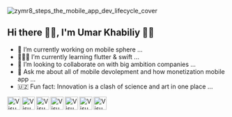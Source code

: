 ![zymr8_steps_the_mobile_app_dev_lifecycle_cover](https://user-images.githubusercontent.com/79736830/126167585-ae28ef65-f4aa-4209-a9de-a7bf278b784c.jpg)

## Hi there ✌🏻, I'm Umar Khabiliy 👋🏻

- 📱 I’m currently working on mobile sphere ...
- 🧑🏻‍💻 I’m currently learning flutter & swift ...
- 🏢 I’m looking to collaborate on with big ambition companies ...
- 💬 Ask me about all of mobile devolepment and how monetization mobile app ...
- 🇺🇿 Fun fact: Innovation is a clash of science and art in one place  ...
 
 <img align="left" alt="Visual Studio Code" width="30px" src="https://w7.pngwing.com/pngs/938/981/png-transparent-round-purple-logo-microsoft-visual-studio-visual-studio-code-computer-icons-team-foundation-server-studio-logo-purple-text-violet.png"/>
  <img align="left" alt="Visual Studio Code" width="30px" src="https://www.hannatronsen.com/static/Media/badges/flutter.png"/>
  <img align="left" alt="Visual Studio Code" width="30px" src="https://upload.wikimedia.org/wikipedia/commons/7/7e/Dart-logo.png"/>
 <img align="left" alt="Visual Studio Code" width="30px" src="https://miro.medium.com/max/1138/1*6-G_o5PZSzppyfdLTbFu-A.png"/>
 <img align="left" alt="Visual Studio Code" width="30px" src="https://www.marinedatascience.co/img/software/logo_python.png"/>
  <img align="left" alt="Visual Studio Code" width="30px" src="https://w7.pngwing.com/pngs/246/205/png-transparent-computer-icons-django-django-angle-text-logo.png"/>
   <img align="left" alt="Visual Studio Code" width="30px" src="https://oauth.net/images/code/c.png"/>
   
